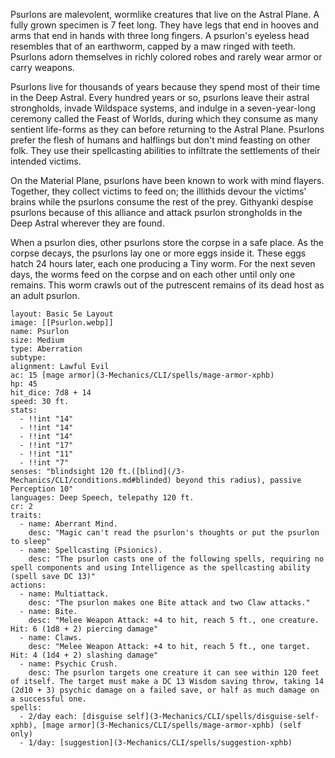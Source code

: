 Psurlons are malevolent, wormlike creatures that live on the Astral Plane. A fully grown specimen is 7 feet long. They have legs that end in hooves and arms that end in hands with three long fingers. A psurlon's eyeless head resembles that of an earthworm, capped by a maw ringed with teeth. Psurlons adorn themselves in richly colored robes and rarely wear armor or carry weapons.

Psurlons live for thousands of years because they spend most of their time in the Deep Astral. Every hundred years or so, psurlons leave their astral strongholds, invade Wildspace systems, and indulge in a seven-year-long ceremony called the Feast of Worlds, during which they consume as many sentient life-forms as they can before returning to the Astral Plane. Psurlons prefer the flesh of humans and halflings but don't mind feasting on other folk. They use their spellcasting abilities to infiltrate the settlements of their intended victims.

On the Material Plane, psurlons have been known to work with mind flayers. Together, they collect victims to feed on; the illithids devour the victims' brains while the psurlons consume the rest of the prey. Githyanki despise psurlons because of this alliance and attack psurlon strongholds in the Deep Astral wherever they are found.

When a psurlon dies, other psurlons store the corpse in a safe place. As the corpse decays, the psurlons lay one or more eggs inside it. These eggs hatch 24 hours later, each one producing a Tiny worm. For the next seven days, the worms feed on the corpse and on each other until only one remains. This worm crawls out of the putrescent remains of its dead host as an adult psurlon.


```statblock
layout: Basic 5e Layout
image: [[Psurlon.webp]]
name: Psurlon
size: Medium
type: Aberration
subtype: 
alignment: Lawful Evil
ac: 15 [mage armor](3-Mechanics/CLI/spells/mage-armor-xphb)
hp: 45
hit_dice: 7d8 + 14
speed: 30 ft.
stats: 
  - !!int "14"
  - !!int "14"
  - !!int "14"
  - !!int "17"
  - !!int "11"
  - !!int "7"
senses: "blindsight 120 ft.([blind](/3-Mechanics/CLI/conditions.md#blinded) beyond this radius), passive Perception 10"
languages: Deep Speech, telepathy 120 ft.
cr: 2
traits:
  - name: Aberrant Mind.
    desc: "Magic can't read the psurlon's thoughts or put the psurlon to sleep"
  - name: Spellcasting (Psionics).
    desc: "The psurlon casts one of the following spells, requiring no spell components and using Intelligence as the spellcasting ability (spell save DC 13)"
actions:
  - name: Multiattack.
    desc: "The psurlon makes one Bite attack and two Claw attacks."
  - name: Bite. 
    desc: "Melee Weapon Attack: +4 to hit, reach 5 ft., one creature. Hit: 6 (1d8 + 2) piercing damage"
  - name: Claws. 
    desc: "Melee Weapon Attack: +4 to hit, reach 5 ft., one target. Hit: 4 (1d4 + 2) slashing damage"
  - name: Psychic Crush.
    desc: The psurlon targets one creature it can see within 120 feet of itself. The target must make a DC 13 Wisdom saving throw, taking 14 (2d10 + 3) psychic damage on a failed save, or half as much damage on a successful one.
spells: 
  - 2/day each: [disguise self](3-Mechanics/CLI/spells/disguise-self-xphb), [mage armor](3-Mechanics/CLI/spells/mage-armor-xphb) (self only)
  - 1/day: [suggestion](3-Mechanics/CLI/spells/suggestion-xphb)
```

